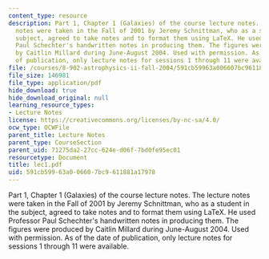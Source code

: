 ```yaml
---
content_type: resource
description: Part 1, Chapter 1 (Galaxies) of the course lecture notes. The lecture
  notes were taken in the Fall of 2001 by Jeremy Schnittman, who as a student in the
  subject, agreed to take notes and to format them using LaTeX. He used Professor
  Paul Schechter's handwritten notes in producing them. The figures were produced
  by Caitlin Millard during June-August 2004. Used with permission. As of the date
  of publication, only lecture notes for sessions 1 through 11 were available.
file: /courses/8-902-astrophysics-ii-fall-2004/591cb59963a006607bc9611881a17978_lec1.pdf
file_size: 146981
file_type: application/pdf
hide_download: true
hide_download_original: null
learning_resource_types:
- Lecture Notes
license: https://creativecommons.org/licenses/by-nc-sa/4.0/
ocw_type: OCWFile
parent_title: Lecture Notes
parent_type: CourseSection
parent_uid: 71275da2-27cc-624e-d06f-7bd0fe95ec01
resourcetype: Document
title: lec1.pdf
uid: 591cb599-63a0-0660-7bc9-611881a17978
---
```

Part 1, Chapter 1 (Galaxies) of the course lecture notes. The lecture notes were taken in the Fall of 2001 by Jeremy Schnittman, who as a student in the subject, agreed to take notes and to format them using LaTeX. He used Professor Paul Schechter's handwritten notes in producing them. The figures were produced by Caitlin Millard during June-August 2004. Used with permission. As of the date of publication, only lecture notes for sessions 1 through 11 were available.